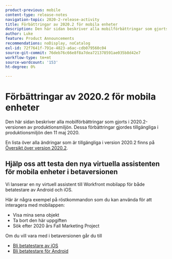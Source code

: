 ```yaml
---
product-previous: mobile
content-type: release-notes
navigation-topic: 2020-2-release-activity
title: Förbättringar av 2020.2 för mobila enheter
description: Den här sidan beskriver alla mobilförbättringar som gjorts i 2020.2-versionen av produktionsmiljön. Dessa förbättringar gjordes tillgängliga i produktionsmiljön den 11 maj 2020.
author: Luke
feature: Product Announcements
recommendations: noDisplay, noCatalog
exl-id: 72f7641f-791e-4823-a6ac-cdb079560c04
source-git-commit: 76deb76c66e8f8a7dea721378591ae035b8d42e7
workflow-type: tm+mt
source-wordcount: '153'
ht-degree: 0%

---
```


# Förbättringar av 2020.2 för mobila enheter

Den här sidan beskriver alla mobilförbättringar som gjorts i 2020.2-versionen av produktionsmiljön. Dessa förbättringar gjordes tillgängliga i produktionsmiljön den 11 maj 2020.

En lista över alla ändringar som är tillgängliga i version 2020.2 finns på [Översikt över version 2020.2](../../../product-announcements/product-releases/2020.2.-release-activity/2020.2-release-overview.md).

## Hjälp oss att testa den nya virtuella assistenten för mobila enheter i betaversionen

Vi lanserar en ny virtuell assistent till Workfront mobilapp för både betatestare av Android och iOS.

Här är några exempel på röstkommandon som du kan använda för att interagera med mobilappen:

* Visa mina sena objekt
* Ta bort den här uppgiften
* Sök efter 2020 års Fall Marketing Project

Om du vill vara med i betaversionen går du till

* [Bli betatestare av iOS](../../../workfront-basics/mobile-apps/using-the-workfront-mobile-app/ios-beta-tester.md)
* [Bli betatestare för Android](../../../workfront-basics/mobile-apps/using-the-workfront-mobile-app/android-beta-tester.md)
